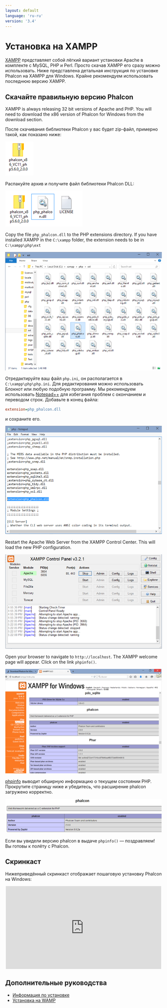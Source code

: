 ```yaml
---
layout: default
language: 'ru-ru'
version: '3.4'
---
```


<a name='overview'></a>

# Установка на XAMPP

[XAMPP](https://www.apachefriends.org/download.html) представляет собой лёгкий вариант установки Apache в комплекте с MySQL, PHP и Perl. Просто скачав XAMPP его сразу можно использовать. Ниже представлена детальная инструкция по установке Phalcon на XAMPP для Windows. Крайне рекомендуем использовать последнюю версию XAMPP.

<a name='phalcon'></a>

## Скачайте правильную версию Phalcon

XAMPP is always releasing 32 bit versions of Apache and PHP. You will need to download the x86 version of Phalcon for Windows from the download section.

После скачивания библиотеки Phalcon у вас будет zip-файл, примерно такой, как показано ниже:

![](/assets/images/content/webserver-xampp-1.png)

Распакуйте архив и получите файл библиотеки Phalcon DLL:

![](/assets/images/content/webserver-xampp-2.png)

Copy the file `php_phalcon.dll` to the PHP extensions directory. If you have installed XAMPP in the `C:\xampp` folder, the extension needs to be in `C:\xampp\php\ext`

![](/assets/images/content/webserver-xampp-3.png)

Отредактируйте ваш файл `php.ini`, он располагается в `C:\xampp\php\php.ini`. Для редактирования можно использовать Блокнот или любую подобную программу. Мы рекомендуем использовать [Notepad++](https://notepad-plus-plus.org/) для избегания проблем с окончанием и переводом строк. Добавьте в конец файла:

```ini
extension=php_phalcon.dll
```

и сохраните его.

![](/assets/images/content/webserver-xampp-4.png)

Restart the Apache Web Server from the XAMPP Control Center. This will load the new PHP configuration.

![](/assets/images/content/webserver-xampp-5.png)

Open your browser to navigate to `http://localhost`. The XAMPP welcome page will appear. Click on the link `phpinfo()`.

![](/assets/images/content/webserver-xampp-6.png)

[phpinfo](http://php.net/manual/en/function.phpinfo.php) выводит обширную информацию о текущем состоянии PHP. Прокрутите страницу ниже и убедитесь, что расширение phalcon загружено корректно.

![](/assets/images/content/webserver-xampp-7.png)

Если вы увидели версию phalcon в выдаче `phpinfo()` — поздравляем! Вы готовы к полёту с Phalcon.

<a name='screencast'></a>

## Скринкаст

Нижеприведённый скринкаст отображает пошаговую установку Phalcon на Windows:

<div align="center">
  <iframe src="https://player.vimeo.com/video/40265988" 
          width="500" 
          height="266" 
          frameborder="0" webkitallowfullscreen mozallowfullscreen allowfullscreen>
  </iframe>
</div>

<a name='related'></a>

## Дополнительные руководства

* [Информация по установке](/3.4/en/installation)
* [Установка на WAMP](/3.4/en/webserver-wamp)